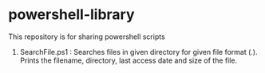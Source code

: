 # powershell-library
This repository is for sharing powershell scripts

1. SearchFile.ps1 : Searches files in given directory for given file format (*.*). Prints the filename, directory, last access date and size of the file.
